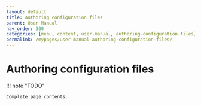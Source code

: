 ```yaml
---
layout: default
title: Authoring configuration files
parent: User Manual
nav_order: 300
categories: [menu, content, user-manual, authoring-configuration-files]
permalink: /mypages/user-manual-authoring-configuration-files/
---
```


# Authoring configuration files

!!! note "TODO"

    Complete page contents.
